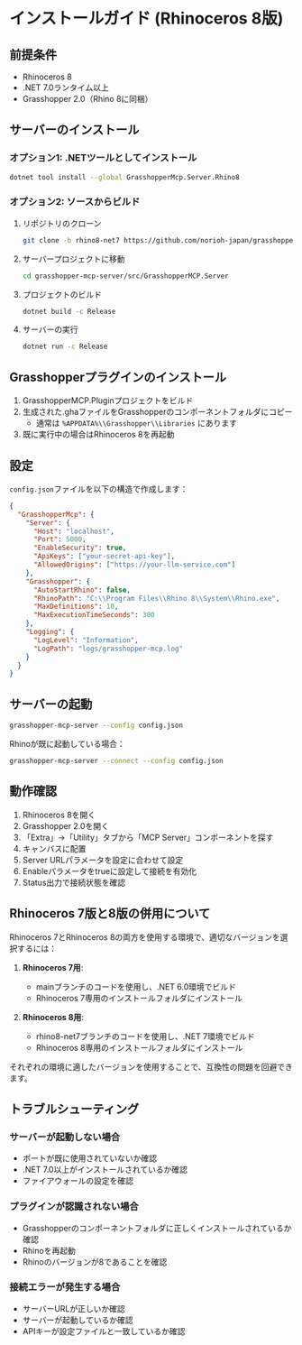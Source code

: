 # インストールガイド (Rhinoceros 8版)

## 前提条件

- Rhinoceros 8
- .NET 7.0ランタイム以上
- Grasshopper 2.0（Rhino 8に同梱）

## サーバーのインストール

### オプション1: .NETツールとしてインストール

```bash
dotnet tool install --global GrasshopperMcp.Server.Rhino8
```

### オプション2: ソースからビルド

1. リポジトリのクローン
   ```bash
   git clone -b rhino8-net7 https://github.com/norioh-japan/grasshopper-mcp-server.git
   ```

2. サーバープロジェクトに移動
   ```bash
   cd grasshopper-mcp-server/src/GrasshopperMCP.Server
   ```

3. プロジェクトのビルド
   ```bash
   dotnet build -c Release
   ```

4. サーバーの実行
   ```bash
   dotnet run -c Release
   ```

## Grasshopperプラグインのインストール

1. GrasshopperMCP.Pluginプロジェクトをビルド
2. 生成された.ghaファイルをGrasshopperのコンポーネントフォルダにコピー
   - 通常は `%APPDATA%\\Grasshopper\\Libraries` にあります
3. 既に実行中の場合はRhinoceros 8を再起動

## 設定

`config.json`ファイルを以下の構造で作成します：

```json
{
  "GrasshopperMcp": {
    "Server": {
      "Host": "localhost",
      "Port": 5000,
      "EnableSecurity": true,
      "ApiKeys": ["your-secret-api-key"],
      "AllowedOrigins": ["https://your-llm-service.com"]
    },
    "Grasshopper": {
      "AutoStartRhino": false,
      "RhinoPath": "C:\\Program Files\\Rhino 8\\System\\Rhino.exe",
      "MaxDefinitions": 10,
      "MaxExecutionTimeSeconds": 300
    },
    "Logging": {
      "LogLevel": "Information",
      "LogPath": "logs/grasshopper-mcp.log"
    }
  }
}
```

## サーバーの起動

```bash
grasshopper-mcp-server --config config.json
```

Rhinoが既に起動している場合：

```bash
grasshopper-mcp-server --connect --config config.json
```

## 動作確認

1. Rhinoceros 8を開く
2. Grasshopper 2.0を開く
3. 「Extra」→「Utility」タブから「MCP Server」コンポーネントを探す
4. キャンバスに配置
5. Server URLパラメータを設定に合わせて設定
6. Enableパラメータをtrueに設定して接続を有効化
7. Status出力で接続状態を確認

## Rhinoceros 7版と8版の併用について

Rhinoceros 7とRhinoceros 8の両方を使用する環境で、適切なバージョンを選択するには：

1. **Rhinoceros 7用**: 
   - mainブランチのコードを使用し、.NET 6.0環境でビルド
   - Rhinoceros 7専用のインストールフォルダにインストール

2. **Rhinoceros 8用**:
   - rhino8-net7ブランチのコードを使用し、.NET 7環境でビルド
   - Rhinoceros 8専用のインストールフォルダにインストール

それぞれの環境に適したバージョンを使用することで、互換性の問題を回避できます。

## トラブルシューティング

### サーバーが起動しない場合
- ポートが既に使用されていないか確認
- .NET 7.0以上がインストールされているか確認
- ファイアウォールの設定を確認

### プラグインが認識されない場合
- Grasshopperのコンポーネントフォルダに正しくインストールされているか確認
- Rhinoを再起動
- Rhinoのバージョンが8であることを確認

### 接続エラーが発生する場合
- サーバーURLが正しいか確認
- サーバーが起動しているか確認
- APIキーが設定ファイルと一致しているか確認
